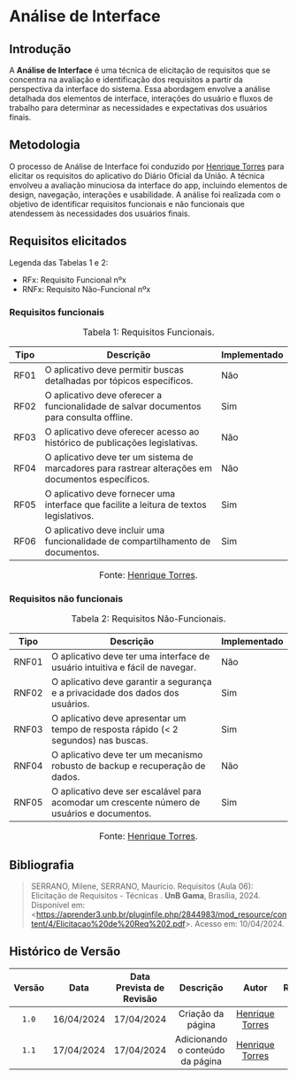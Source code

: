 # Análise de Interface

## Introdução

A **Análise de Interface** é uma técnica de elicitação de requisitos que se concentra na avaliação e identificação dos requisitos a partir da perspectiva da interface do sistema. Essa abordagem envolve a análise detalhada dos elementos de interface, interações do usuário e fluxos de trabalho para determinar as necessidades e expectativas dos usuários finais.

## Metodologia

O processo de Análise de Interface foi conduzido por [Henrique Torres](https://github.com/henriqtorresl) para elicitar os requisitos do aplicativo do Diário Oficial da União. A técnica envolveu a avaliação minuciosa da interface do app, incluindo elementos de design, navegação, interações e usabilidade. A análise foi realizada com o objetivo de identificar requisitos funcionais e não funcionais que atendessem às necessidades dos usuários finais.

## Requisitos elicitados

Legenda das Tabelas 1 e 2:

- RFx: Requisito Funcional nºx
- RNFx: Requisito Não-Funcional nºx

### Requisitos funcionais

<font size="3"><p style="text-align: center">Tabela 1: Requisitos Funcionais.</p></font>

| Tipo | Descrição                                                   | Implementado |
| ---- | ----------------------------------------------------------- | ------------ |
| RF01 | O aplicativo deve permitir buscas detalhadas por tópicos específicos.  | Não          |
| RF02 | O aplicativo deve oferecer a funcionalidade de salvar documentos para consulta offline.      | Sim          |
| RF03 | O aplicativo deve oferecer acesso ao histórico de publicações legislativas.      | Não          |
| RF04 | O aplicativo deve ter um sistema de marcadores para rastrear alterações em documentos específicos. | Não          |
| RF05 | O aplicativo deve fornecer uma interface que facilite a leitura de textos legislativos.           | Sim          |
| RF06 | O aplicativo deve incluir uma funcionalidade de compartilhamento de documentos.        | Sim          |

<font size="3"><p style="text-align: center">Fonte: [Henrique Torres](https://github.com/henriqtorresl).</p></font>


### Requisitos não funcionais

<font size="3"><p style="text-align: center">Tabela 2: Requisitos Não-Funcionais.</p></font>

| Tipo  | Descrição                                     | Implementado |
| ----- | --------------------------------------------- | ------------ |
| RNF01 | O aplicativo deve ter uma interface de usuário intuitiva e fácil de navegar.     | Não         |
| RNF02 | O aplicativo deve garantir a segurança e a privacidade dos dados dos usuários.         | Sim         |
| RNF03 | O aplicativo deve apresentar um tempo de resposta rápido (< 2 segundos) nas buscas.    | Sim         |
| RNF04 | O aplicativo deve ter um mecanismo robusto de backup e recuperação de dados.      | Não         |
| RNF05 | O aplicativo deve ser escalável para acomodar um crescente número de usuários e documentos.      | Sim         |

<font size="3"><p style="text-align: center">Fonte: [Henrique Torres](https://github.com/henriqtorresl).</p></font>

## <a>Bibliografia</a>
> SERRANO, Milene, SERRANO, Maurício. Requisitos (Aula 06):  Elicitação de Requisitos - Técnicas . **UnB Gama**, Brasília, 2024. Disponível em: <<https://aprender3.unb.br/pluginfile.php/2844983/mod_resource/content/4/Elicitacao%20de%20Req%202.pdf>>. Acesso em: 10/04/2024.


## <a>Histórico de Versão</a>
|Versão|Data|Data Prevista de Revisão|Descrição|Autor|Revisor|
| :------: | :----------: |:-----------: | :-----------: | :---------: |:---------: |
|`1.0`|16/04/2024|17/04/2024| Criação da página | [Henrique Torres](https://github.com/henriqtorresl)| |
|`1.1`|17/04/2024|17/04/2024| Adicionando o conteúdo da página | [Henrique Torres](https://github.com/henriqtorresl)| |